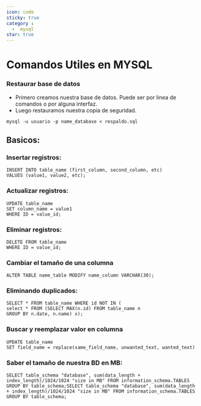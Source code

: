 ```yaml
---
icon: code
sticky: true
category :
  -  mysql
star: true
---
```

# Comandos Utiles en MYSQL

### Restaurar base de datos
+ Primero creamos nuestra base de datos. Puede ser por linea de comandos o por alguna interfaz.
+ Luego restauramos nuestra copia de seguridad.
```mysql
mysql -u usuario -p name_database < respaldo.sql
```

## Basicos:

### Insertar registros:
```
INSERT INTO table_name (first_column, second_column, etc)
VALUES (value1, value2, etc);
```

### Actualizar registros:
```
UPDATE table_name 
SET column_name = value1
WHERE ID = value_id;
```

### Eliminar registros:
```
DELETE FROM table_name 
WHERE ID = value_id;
```
### Cambiar el tamaño de una columna
```
ALTER TABLE name_table MODIFY name_column VARCHAR(30);
```

### Eliminando duplicados:
```
SELECT * FROM table_name WHERE id NOT IN (
select * FROM (SELECT MAX(n.id) FROM table_name n
GROUP BY n.date, n.name) x);
```
### Buscar y reemplazar valor en columna
```
UPDATE table_name
SET field_name = replace(same_field_name, unwanted_text, wanted_text)
```

### Saber el tamaño de nuestra BD en MB:
```
SELECT table_schema "database", sum(data_length + index_length)/1024/1024 "size in MB" FROM information_schema.TABLES GROUP BY table_schema;SELECT table_schema "database", sum(data_length + index_length)/1024/1024 "size in MB" FROM information_schema.TABLES GROUP BY table_schema;
```
